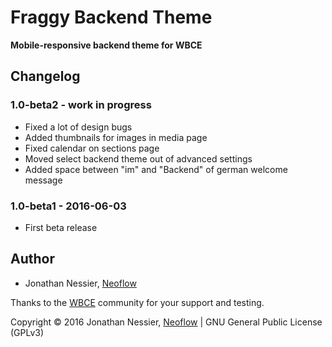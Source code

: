 # Fraggy Backend Theme
**Mobile-responsive backend theme for WBCE**

## Changelog

### 1.0-beta2 - work in progress

 * Fixed a lot of design bugs
 * Added thumbnails for images in media page
 * Fixed calendar on sections page
 * Moved select backend theme out of advanced settings
 * Added space between "im" and "Backend" of german welcome message

### 1.0-beta1 - 2016-06-03

 * First beta release

## Author

* Jonathan Nessier, [Neoflow](https://www.neoflow.ch)

Thanks to the [WBCE](http://wbce.org) community for your support and testing.

Copyright © 2016 Jonathan Nessier, [Neoflow](https://www.neoflow.ch) | GNU General Public License (GPLv3)
